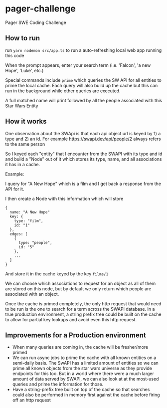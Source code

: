# pager-challenge

Pager SWE Coding Challenge

## How to run

run `yarn nodemon src/app.ts` to run a auto-refreshing local web app running this code

When the prompt appears, enter your search term (i.e. 'Falcon', 'a new Hope', 'Luke', etc.)

Special commands include `prime` which queries the SW API for all entities to prime the local cache. Each query will also build up the cache but this can run in the background while other queries are executed.

A full matched name will print followed by all the people associated with this Star Wars Entity

## How it works

One observation about the SWApi is that each api object url is keyed by 1) a type and 2) an id.
For example https://swapi.dev/api/people/2 always refers to the same person

So I keyed each "entity" that I encounter from the SWAPI with its type and id and build a "Node" out of it which stores its type, name, and all associations it has in a cache.

Example:

I query for "A New Hope" which is a film and I get back a response from the API for it.

I then create a Node with this information which will store
```
{
  name: "A New Hope"
  key: {
    type: "film",
    id: "1"
  },
  edges: [
    {
      type: "people",
      id: "5"
    },
    ...
  ]
}
```

And store it in the cache keyed by the key `films/1`

We can choose which associations to request for an object as all of them are stored on this node, but by default we only return which people are associated with an object.

Once the cache is primed completely, the only http request that would need to be run is the one to search for a term across the SWAPI database. In a true production environment, a string prefix tree could be built on the cache to allow for partial key lookups and avoid even this http request.

## Improvements for a Production environment

* When many queries are coming in, the cache will be fresher/more primed
* We can run async jobs to prime the cache with all known entities on a semi-daily basis. The SwAPI has a limited amount of entities so we can prime all known objects from the star wars universe as they provide endpoints for this too. But in a world where there were a much larger amount of data served by SWAPI, we can also look at at the most-used queries and prime the information for those.
* Have a string-prefix tree built on top of the cache so that searches could also be performed in memory first against the cache before firing off an http request

